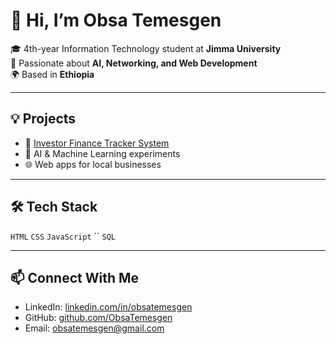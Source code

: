 # 👋 Hi, I’m Obsa Temesgen

🎓 4th-year Information Technology student at **Jimma University**  
💼 Passionate about **AI, Networking, and Web Development**  
🌍 Based in **Ethiopia**

---

## 💡 Projects
- 🧾 [Investor Finance Tracker System](https://your-username.github.io/investor-finance-tracker/)
- 🤖 AI & Machine Learning experiments
- 🌐 Web apps for local businesses

---

## 🛠️ Tech Stack
`HTML` `CSS` `JavaScript` `` `SQL`

---

## 📫 Connect With Me
- LinkedIn: [linkedin.com/in/obsatemesgen](https://linkedin.com/in/obsatemesgen)
- GitHub: [github.com/ObsaTemesgen](https://github.com/ObsaTemesgen)
- Email: obsatemesgen@gmail.com
